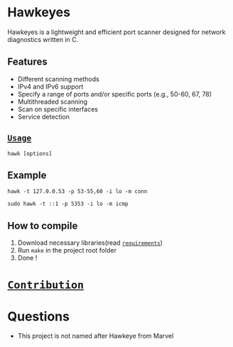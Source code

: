 # Hawkeyes
Hawkeyes is a lightweight and efficient port scanner designed for network diagnostics written in C.

## Features
* Different scanning methods
* IPv4 and IPv6 support
* Specify a range of ports and/or specific ports (e.g., 50-60, 67, 78)
* Multithreaded scanning
* Scan on specific interfaces
* Service detection

## [`Usage`](docs/Help.md)
`hawk [options]`
## Example
`hawk -t 127.0.0.53 -p 53-55,60 -i lo -m conn`

`sudo hawk -t ::1 -p 5353 -i lo -m icmp`

## How to compile
1. Download necessary libraries(read [`requirements`](docs/Requirements.md))
2. Run `make` in the project root folder
3. Done !

# [`Contribution`](docs/Contribution.md)


# Questions
- This project is not named after Hawkeye from Marvel
